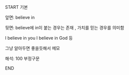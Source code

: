 START
기본

앞면:
believe in


뒷면:
believe에 in이 붙는 경우는
존재 , 가치를 믿는 경우를 의미함

I believe in you
I believe in God
등

그냥 알아두면 좋을듯해서 메모

해석:
100 부정구문 
<!--ID: 1696842851634-->
END